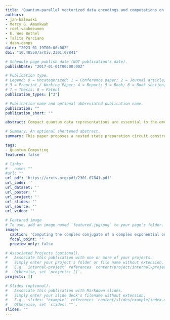 ```yaml
---
title: "Quantum-parallel vectorized data encodings and computations on trapped-ions and transmons QPUs"
authors:
- jan-balewski
- Mercy G. Amankwah
- roel-vanbeeumen
- E. Wes Bethel
- Talita Perciano
- daan-camps
date: "2023-01-19T00:00:00Z"
doi: "10.48550/arXiv.2301.07841"

# Schedule page publish date (NOT publication's date).
publishDate: "2017-01-01T00:00:00Z"

# Publication type.
# Legend: 0 = Uncategorized; 1 = Conference paper; 2 = Journal article;
# 3 = Preprint / Working Paper; 4 = Report; 5 = Book; 6 = Book section;
# 7 = Thesis; 8 = Patent
publication_types: ["3"]

# Publication name and optional abbreviated publication name.
publication: ""
publication_short: ""

abstract: Compact quantum data representations are essential to the emerging field of quantum algorithms for data analysis. We introduce two new data encoding schemes, QCrank and QBArt, which have a high degree of quantum parallelism through uniformly controlled rotation gates. QCrank encodes a sequence of real-valued data as rotations of the data qubits, allowing for high storage density. QBArt directly embeds a binary representation of the data in the computational basis, requiring fewer quantum measurements and lending itself to well-understood arithmetic operations on binary data. We present several applications of the proposed encodings for different types of data. We demonstrate quantum algorithms for DNA pattern matching, Hamming weight calculation, complex value conjugation, and retrieving an O(400) bits image, all executed on the Quantinuum QPU. Finally, we use various cloud-accessible QPUs, including IBMQ and IonQ, to perform additional benchmarking experiments.

# Summary. An optional shortened abstract.
summary: This paper proposes a nested state preparation circuit construction with a high degree of quantum parallelism. We test this circuit to load a variety of data sets stemming from applications and process them directly on a real QPU.

tags:
- Quantum Computing
featured: false

# links:
# - name: ""
#url: ""
url_pdf: 'https://arxiv.org/pdf/2301.07841.pdf'
url_code: ''
url_dataset: ''
url_poster: ''
url_project: ''
url_slides: ''
url_source: ''
url_video: ''

# Featured image
# To use, add an image named `featured.jpg/png` to your page's folder. 
image:
  caption: 'Computing the complex conjugate of a complex exponential on the Quantinuum H1-1 QPU'
  focal_point: ""
  preview_only: false

# Associated Projects (optional).
#   Associate this publication with one or more of your projects.
#   Simply enter your project's folder or file name without extension.
#   E.g. `internal-project` references `content/project/internal-project/index.md`.
#   Otherwise, set `projects: []`.
projects: []

# Slides (optional).
#   Associate this publication with Markdown slides.
#   Simply enter your slide deck's filename without extension.
#   E.g. `slides: "example"` references `content/slides/example/index.md`.
#   Otherwise, set `slides: ""`.
slides: ""
---
```

